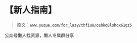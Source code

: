# 【新人指南】

> 原文：[`www.yuque.com/for_lazy/thfiu8/osbkq8lshqx61gz5`](https://www.yuque.com/for_lazy/thfiu8/osbkq8lshqx61gz5)



公众号懒人找资源，懒人专属群分享